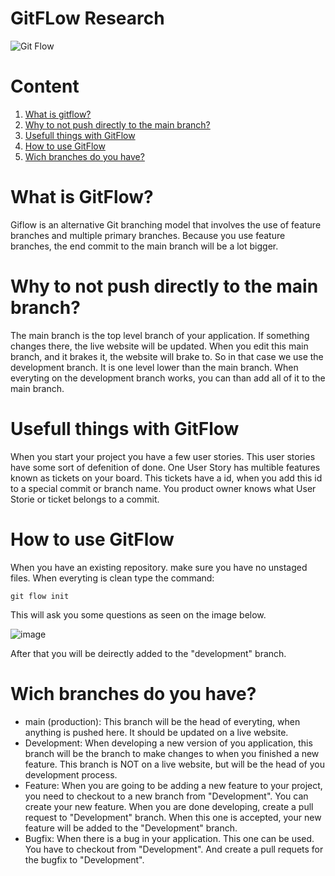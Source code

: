 # GitFLow Research
![Git Flow](https://res.cloudinary.com/practicaldev/image/fetch/s--VwKuRA_r--/c_imagga_scale,f_auto,fl_progressive,h_420,q_auto,w_1000/https://dev-to-uploads.s3.amazonaws.com/uploads/articles/427yh9kull5oycojetde.png)

# Content
1. [What is gitflow?](https://github.com/Fontys-Brett-Mulder/CardGames/edit/main/Research/GitFlow.research.md#wat-is-gitflow)
2. [Why to not push directly to the main branch?](https://github.com/Fontys-Brett-Mulder/CardGames/edit/main/Research/GitFlow.research.md#why-to-not-push-directly-to-the-main-branch)
3. [Usefull things with GitFlow](https://github.com/Fontys-Brett-Mulder/CardGames/edit/main/Research/GitFlow.research.md#usefull-things-with-gitflow)
4. [How to use GitFlow](https://github.com/Fontys-Brett-Mulder/CardGames/edit/main/Research/GitFlow.research.md#how-to-use-gitflow)
5. [Wich branches do you have?](https://github.com/Fontys-Brett-Mulder/CardGames/edit/main/Research/GitFlow.research.md#wich-branches-do-you-have)

# What is GitFlow?
Giflow is an alternative Git branching model that involves the use of feature branches and multiple primary branches. Because you use feature branches, the end commit to the main branch will be a lot bigger. 

# Why to not push directly to the main branch?
The main branch is the top level branch of your application. If something changes there, the live website will be updated. When you edit this main branch, and it brakes it, the website will brake to. So in that case we use the development branch. It is one level lower than the main branch. When everyting on the development branch works, you can than add all of it to the main branch.

# Usefull things with GitFlow
When you start your project you have a few user stories. This user stories have some sort of defenition of done. One User Story has multible features known as tickets on your board. This tickets have a id, when you add this id to a special commit or branch name. You product owner knows what User Storie or ticket belongs to a commit.

# How to use GitFlow
When you have an existing repository. make sure you have no unstaged files. When everyting is clean type the command:
```console
git flow init
```
This will ask you some questions as seen on the image below.

![image](https://user-images.githubusercontent.com/99179239/193779122-d437d9c4-0786-4ed9-a1f2-2975912c0990.png)

After that you will be deirectly added to the "development" branch. 

# Wich branches do you have?
- main (production): This branch will be the head of everyting, when anything is pushed here. It should be updated on a live website.
- Development: When developing a new version of you application, this branch will be the branch to make changes to when you finished a new feature. This branch is NOT on a live website, but will be the head of you development process.
- Feature: When you are going to be adding a new feature to your project, you need to checkout to a new branch from "Development". You can create your new feature. When you are done developing, create a pull request to "Development" branch. When this one is accepted, your new feature will be added to the "Development" branch.
- Bugfix: When there is a bug in your application. This one can be used. You have to checkout from "Development". And create a pull requets for the bugfix to "Development".

